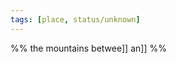 ```yaml
---
tags: [place, status/unknown]
---
```


%% the mountains betwee[](Mawakel%20Peninsula.md)]] an[](Tawir%20Forest.md)]]
%%